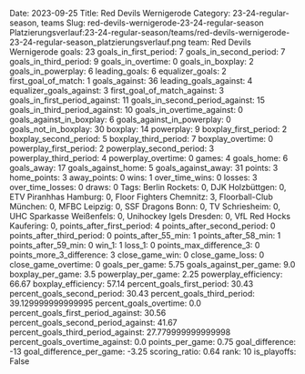 Date: 2023-09-25
Title: Red Devils Wernigerode
Category: 23-24-regular-season, teams
Slug: red-devils-wernigerode-23-24-regular-season
Platzierungsverlauf:23-24-regular-season/teams/red-devils-wernigerode-23-24-regular-season_platzierungsverlauf.png
team: Red Devils Wernigerode
goals: 23
goals_in_first_period: 7
goals_in_second_period: 7
goals_in_third_period: 9
goals_in_overtime: 0
goals_in_boxplay: 2
goals_in_powerplay: 6
leading_goals: 6
equalizer_goals: 2
first_goal_of_match: 1
goals_against: 36
leading_goals_against: 4
equalizer_goals_against: 3
first_goal_of_match_against: 3
goals_in_first_period_against: 11
goals_in_second_period_against: 15
goals_in_third_period_against: 10
goals_in_overtime_against: 0
goals_against_in_boxplay: 6
goals_against_in_powerplay: 0
goals_not_in_boxplay: 30
boxplay: 14
powerplay: 9
boxplay_first_period: 2
boxplay_second_period: 5
boxplay_third_period: 7
boxplay_overtime: 0
powerplay_first_period: 2
powerplay_second_period: 3
powerplay_third_period: 4
powerplay_overtime: 0
games: 4
goals_home: 6
goals_away: 17
goals_against_home: 5
goals_against_away: 31
points: 3
home_points: 3
away_points: 0
wins: 1
over_time_wins: 0
losses: 3
over_time_losses: 0
draws: 0
Tags:  Berlin Rockets: 0,  DJK Holzbüttgen: 0,  ETV Piranhhas Hamburg: 0,  Floor Fighters Chemnitz: 3,  Floorball-Club München: 0,  MFBC Leipzig: 0,  SSF Dragons Bonn: 0,  TV Schriesheim: 0,  UHC Sparkasse Weißenfels: 0,  Unihockey Igels Dresden: 0,  VfL Red Hocks Kaufering: 0,
points_after_first_period: 4
points_after_second_period: 0
points_after_third_period: 0
points_after_55_min: 1
points_after_58_min: 1
points_after_59_min: 0
win_1: 1
loss_1: 0
points_max_difference_3: 0
points_more_3_difference: 3
close_game_win: 0
close_game_loss: 0
close_game_overtime: 0
goals_per_game: 5.75
goals_against_per_game: 9.0
boxplay_per_game: 3.5
powerplay_per_game: 2.25
powerplay_efficiency: 66.67
boxplay_efficiency: 57.14
percent_goals_first_period: 30.43
percent_goals_second_period: 30.43
percent_goals_third_period: 39.129999999999995
percent_goals_overtime: 0.0
percent_goals_first_period_against: 30.56
percent_goals_second_period_against: 41.67
percent_goals_third_period_against: 27.779999999999998
percent_goals_overtime_against: 0.0
points_per_game: 0.75
goal_difference: -13
goal_difference_per_game: -3.25
scoring_ratio: 0.64
rank: 10
is_playoffs: False
